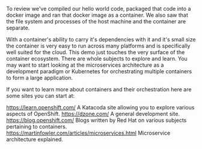To review we've compiled our hello world code, packaged that code into a docker image and ran that docker image as a container. We also saw that the file system and processes of the host machine and the container are separate.  

With a container's ability to carry it's dependencies with it and it's small size the container is very easy to run across many platforms and is specifically well suited for the cloud.  This demo just touches the very surface of the container ecosystem.  There are whole subjects to explore and learn.  You may want to start looking at the microservices architecture as a development paradigm or Kubernetes for orchestrating multiple containers to form a large application. 
 


If you want to learn more about containers and their orchestration here are some sites you can start at:

<https://learn.openshift.com/>  A Katacoda site allowing you to explore various aspects of OpenShift.
<https://dzone.com/>  A general development site.
<https://blog.openshift.com/>   Blogs written by Red Hat on various subjects pertaining to containers.
<https://martinfowler.com/articles/microservices.html> Microservice architecture explained.
